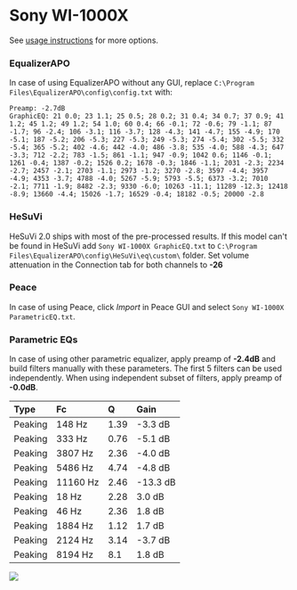 # Sony WI-1000X
See [usage instructions](https://github.com/jaakkopasanen/AutoEq#usage) for more options.

### EqualizerAPO
In case of using EqualizerAPO without any GUI, replace `C:\Program Files\EqualizerAPO\config\config.txt`
with:
```
Preamp: -2.7dB
GraphicEQ: 21 0.0; 23 1.1; 25 0.5; 28 0.2; 31 0.4; 34 0.7; 37 0.9; 41 1.2; 45 1.2; 49 1.2; 54 1.0; 60 0.4; 66 -0.1; 72 -0.6; 79 -1.1; 87 -1.7; 96 -2.4; 106 -3.1; 116 -3.7; 128 -4.3; 141 -4.7; 155 -4.9; 170 -5.1; 187 -5.2; 206 -5.3; 227 -5.3; 249 -5.3; 274 -5.4; 302 -5.5; 332 -5.4; 365 -5.2; 402 -4.6; 442 -4.0; 486 -3.8; 535 -4.0; 588 -4.3; 647 -3.3; 712 -2.2; 783 -1.5; 861 -1.1; 947 -0.9; 1042 0.6; 1146 -0.1; 1261 -0.4; 1387 -0.2; 1526 0.2; 1678 -0.3; 1846 -1.1; 2031 -2.3; 2234 -2.7; 2457 -2.1; 2703 -1.1; 2973 -1.2; 3270 -2.8; 3597 -4.4; 3957 -4.9; 4353 -3.7; 4788 -4.0; 5267 -5.9; 5793 -5.5; 6373 -3.2; 7010 -2.1; 7711 -1.9; 8482 -2.3; 9330 -6.0; 10263 -11.1; 11289 -12.3; 12418 -8.9; 13660 -4.4; 15026 -1.7; 16529 -0.4; 18182 -0.5; 20000 -2.8
```

### HeSuVi
HeSuVi 2.0 ships with most of the pre-processed results. If this model can't be found in HeSuVi add
`Sony WI-1000X GraphicEQ.txt` to `C:\Program Files\EqualizerAPO\config\HeSuVi\eq\custom\` folder.
Set volume attenuation in the Connection tab for both channels to **-26**

### Peace
In case of using Peace, click *Import* in Peace GUI and select `Sony WI-1000X ParametricEQ.txt`.

### Parametric EQs
In case of using other parametric equalizer, apply preamp of **-2.4dB** and build filters manually
with these parameters. The first 5 filters can be used independently.
When using independent subset of filters, apply preamp of **-0.0dB**.

| Type    | Fc       |    Q | Gain     |
|:--------|:---------|:-----|:---------|
| Peaking | 148 Hz   | 1.39 | -3.3 dB  |
| Peaking | 333 Hz   | 0.76 | -5.1 dB  |
| Peaking | 3807 Hz  | 2.36 | -4.0 dB  |
| Peaking | 5486 Hz  | 4.74 | -4.8 dB  |
| Peaking | 11160 Hz | 2.46 | -13.3 dB |
| Peaking | 18 Hz    | 2.28 | 3.0 dB   |
| Peaking | 46 Hz    | 2.36 | 1.8 dB   |
| Peaking | 1884 Hz  | 1.12 | 1.7 dB   |
| Peaking | 2124 Hz  | 3.14 | -3.7 dB  |
| Peaking | 8194 Hz  | 8.1  | 1.8 dB   |

![](https://raw.githubusercontent.com/jaakkopasanen/AutoEq/master/results/rtings/avg/Sony%20WI-1000X/Sony%20WI-1000X.png)